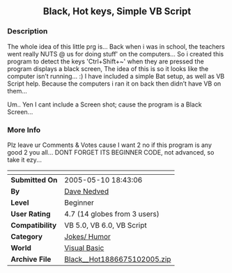 ﻿<div align="center">

## Black, Hot keys, Simple VB Script


</div>

### Description

The whole idea of this little prg is... Back when i was in school, the teachers went really NUTS @ us for doing stuff' on the computers... So i created this program to detect the keys 'Ctrl+Shift+~' when they are pressed the program displays a black screen, The idea of this is so it looks like the computer isn&#8217;t running... :) I have included a simple Bat setup, as well as VB Script help. Because the computers i ran it on back then didn&#8217;t have VB on them...

Um.. Yen I cant include a Screen shot; cause the program is a Black Screen...
 
### More Info
 
Plz leave ur Comments &amp; Votes cause I want 2 no if this program is any good 2 you all... DONT FORGET ITS BEGINNER CODE, not advanced, so take it ezy...


<span>             |<span>
---                |---
**Submitted On**   |2005-05-10 18:43:06
**By**             |[Dave Nedved](https://github.com/Planet-Source-Code/PSCIndex/blob/master/ByAuthor/dave-nedved.md)
**Level**          |Beginner
**User Rating**    |4.7 (14 globes from 3 users)
**Compatibility**  |VB 5\.0, VB 6\.0, VB Script
**Category**       |[Jokes/ Humor](https://github.com/Planet-Source-Code/PSCIndex/blob/master/ByCategory/jokes-humor__1-40.md)
**World**          |[Visual Basic](https://github.com/Planet-Source-Code/PSCIndex/blob/master/ByWorld/visual-basic.md)
**Archive File**   |[Black\_\_Hot1886675102005\.zip](https://github.com/Planet-Source-Code/dave-nedved-black-hot-keys-simple-vb-script__1-60462/archive/master.zip)









